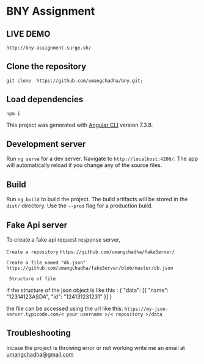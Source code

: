 # BNY Assignment

## LIVE DEMO 
`http://bny-assignment.surge.sh/`

## Clone the repository

`git clone  https://github.com/umangchadha/bny.git;`



## Load dependencies
`npm i`    

This project was generated with [Angular CLI](https://github.com/angular/angular-cli) version 7.3.8.

## Development server

Run `ng serve` for a dev server. Navigate to `http://localhost:4200/`. The app will automatically reload if you change any of the source files.

## Build

Run `ng build` to build the project. The build artifacts will be stored in the `dist/` directory. Use the `--prod` flag for a production build.

## Fake Api server

To create a fake api request response server, 

`Create a repository`
`https://github.com/umangchadha/fakeServer/`

`Create a file named "db.json"`
`https://github.com/umangchadha/fakeServer/blob/master/db.json`

` Structure of file`

if the structure of the json object is like this :
{
  "data": [{
    "name": "12314123ASDA",
    "id": "124131231231"
  }]
}

the file can be accessed using the url like this:
 `https://my-json-server.typicode.com/< your username >/< repository >/data`



## Troubleshooting

Incase the project is throwing error or not working write me an email at umangchadha@gmail.com